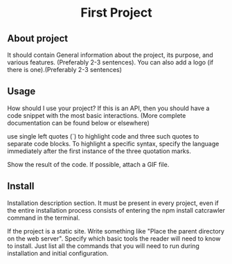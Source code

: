 <h1 align="center">First Project</h1>
<h2 align="left">About project</h2>
<p>It should contain General information about the project, its purpose, and various features. (Preferably 2-3 sentences). You can also add a logo (if there is one).(Preferably 2-3 sentences)</p>
<h2 align="left">Usage</h2>
<p>How should I use your project? If this is an API, then you should have a code snippet with the most basic interactions. (More complete documentation can be found below or elsewhere)

use single left quotes (`) to highlight code and three such quotes to separate code blocks. To highlight a specific syntax, specify the language immediately after the first instance of the three quotation marks.

Show the result of the code. If possible, attach a GIF file.</p>
<h2 align="left">Install</h2>
<p>Installation description section. It must be present in every project, even if the entire installation process consists of entering the npm install catcrawler command in the terminal.

If the project is a static site. Write something like "Place the parent directory on the web server". Specify which basic tools the reader will need to know to install. Just list all the commands that you will need to run during installation and initial configuration.</p>

<h2 align="left>Created with</h2>
- First
  <li>Second</li>
  <li>Third<li>
  <li>Fourth<li>
</ul>
